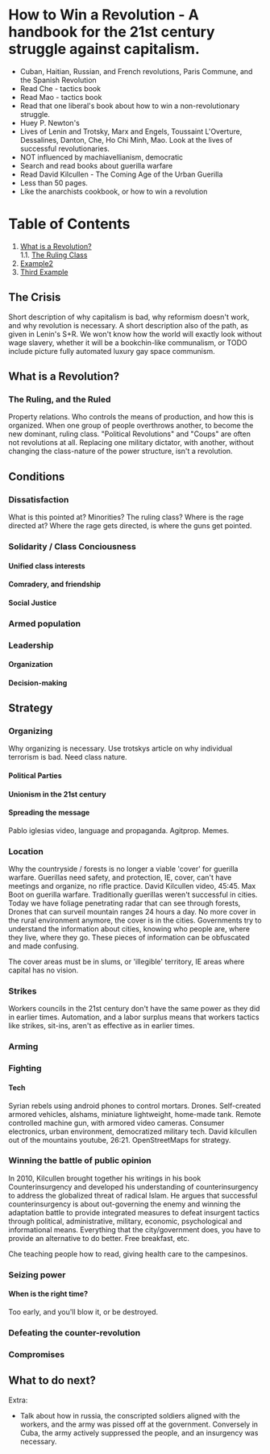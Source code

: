 # How to Win a Revolution - A handbook for the 21st century struggle against capitalism.

- Cuban, Haitian, Russian, and French revolutions, Paris Commune, and the Spanish Revolution
- Read Che - tactics book
- Read Mao - tactics book
- Read that one liberal's book about how to win a non-revolutionary struggle.
- Huey P. Newton's
- Lives of Lenin and Trotsky, Marx and Engels, Toussaint L'Overture, Dessalines, Danton, Che, Ho Chi Minh, Mao.
  Look at the lives of successful revolutionaries.
- NOT influenced by machiavellianism, democratic
- Search and read books about guerilla warfare
- Read David Kilcullen - The Coming Age of the Urban Guerilla
- Less than 50 pages.
- Like the anarchists cookbook, or how to win a revolution

# Table of Contents

1. [What is a Revolution?](#what-is-a-revolution)  
   1.1. [The Ruling Class](#the-ruling-class)
2. [Example2](#example2)
3. [Third Example](#third-example)

## The Crisis

Short description of why capitalism is bad, why reformism doesn't work, and why revolution is necessary. A short description also of the path, as given in Lenin's S+R. We won't know how the world will exactly look without wage slavery, whether it will be a bookchin-like communalism, or TODO include picture fully automated luxury gay space communism.

##

## What is a Revolution?

### The Ruling, and the Ruled

Property relations. Who controls the means of production, and how this is organized.
When one group of people overthrows another, to become the new dominant, ruling class. "Political Revolutions" and "Coups" are often not revolutions at all. Replacing one military dictator, with another, without changing the class-nature of the power structure, isn't a revolution.

## Conditions

### Dissatisfaction

What is this pointed at? Minorities? The ruling class? Where is the rage directed at? Where the rage gets directed, is where the guns get pointed.

### Solidarity / Class Conciousness

#### Unified class interests

#### Comradery, and friendship

#### Social Justice

### Armed population

### Leadership

#### Organization

#### Decision-making

## Strategy

### Organizing

Why organizing is necessary. Use trotskys article on why individual terrorism is bad. Need class nature.

#### Political Parties

#### Unionism in the 21st century

#### Spreading the message

Pablo iglesias video, language and propaganda. Agitprop. Memes.

### Location

Why the countryside / forests is no longer a viable 'cover' for guerilla warfare. Guerillas need safety, and protection, IE, cover, can't have meetings and organize, no rifle practice. David Kilcullen video, 45:45. Max Boot on guerilla warfare. Traditionally guerillas weren't successful in cities. Today we have foliage penetrating radar that can see through forests, Drones that can surveil mountain ranges 24 hours a day. No more cover in the rural environment anymore, the cover is in the cities. Governments try to understand the information about cities, knowing who people are, where they live, where they go. These pieces of information can be obfuscated and made confusing.

The cover areas must be in slums, or 'illegible' territory, IE areas where capital has no vision.

### Strikes

Workers councils in the 21st century don't have the same power as they did in earlier times. Automation, and a labor surplus means that workers tactics like strikes, sit-ins, aren't as effective as in earlier times.

### Arming

### Fighting

#### Tech

Syrian rebels using android phones to control mortars. Drones. Self-created armored vehicles, alshams, miniature lightweight, home-made tank. Remote controlled machine gun, with armored video cameras. Consumer electronics, urban environment, democratized military tech. David kilcullen out of the mountains youtube, 26:21. OpenStreetMaps for strategy.

### Winning the battle of public opinion

In 2010, Kilcullen brought together his writings in his book Counterinsurgency and developed his understanding of counterinsurgency to address the globalized threat of radical Islam. He argues that successful counterinsurgency is about out-governing the enemy and winning the adaptation battle to provide integrated measures to defeat insurgent tactics through political, administrative, military, economic, psychological and informational means.
Everything that the city/government does, you have to provide an alternative to do better. Free breakfast, etc.

Che teaching people how to read, giving health care to the campesinos.

### Seizing power

#### When is the right time?

Too early, and you'll blow it, or be destroyed.

### Defeating the counter-revolution

### Compromises

## What to do next?

Extra:

- Talk about how in russia, the conscripted soldiers aligned with the workers, and the army was pissed off at the government. Conversely in Cuba, the army actively suppressed the people, and an insurgency was necessary.
